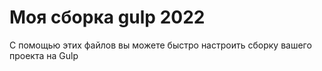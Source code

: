 # Моя сборка gulp 2022

С помощью этих файлов вы можете быстро настроить сборку вашего проекта на Gulp
